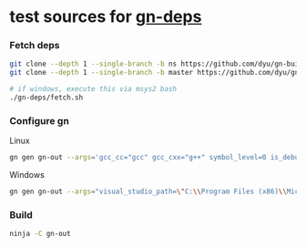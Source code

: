 # test sources for [gn-deps](https://github.com/dyu/gn-deps/)

### Fetch deps
```sh
git clone --depth 1 --single-branch -b ns https://github.com/dyu/gn-build
git clone --depth 1 --single-branch -b master https://github.com/dyu/gn-deps

# if windows, execute this via msys2 bash
./gn-deps/fetch.sh
```

### Configure gn
Linux   
```sh
gn gen gn-out --args='gcc_cc="gcc" gcc_cxx="g++" symbol_level=0 is_debug=false is_clang=false is_official_build=true'
```
Windows
```sh
gn gen gn-out --args="visual_studio_path=\"C:\\Program Files (x86)\\Microsoft Visual Studio 14.0\" visual_studio_version=\"2015\" symbol_level=0 is_debug=false is_clang=false is_official_build=true"
   ```

### Build
```sh
ninja -C gn-out
```

